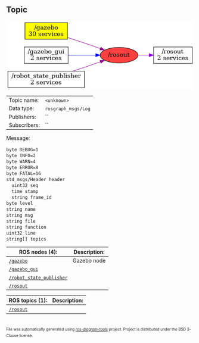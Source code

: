 <!--
File was automatically generated using 'ros-diagram-tools' project.
Project is distributed under the BSD 3-Clause license.
-->

## Topic

[![/rosout](t__rosout.png "/rosout")](t__rosout.png)

|     |     |
| --- | --- |
| Topic name: | `<unknown>` |
| Data type: | `rosgraph_msgs/Log` |
| Publishers: | `` |
| Subscribers: | `` |

Message:
```
byte DEBUG=1
byte INFO=2
byte WARN=4
byte ERROR=8
byte FATAL=16
std_msgs/Header header
  uint32 seq
  time stamp
  string frame_id
byte level
string name
string msg
string file
string function
uint32 line
string[] topics

```


| ROS nodes (4): | Description: |
| -------------- | ------------ |
| [`/gazebo`](n__gazebo.md) | Gazebo node |
| [`/gazebo_gui`](n__gazebo_gui.md) |  |
| [`/robot_state_publisher`](n__robot_state_publisher.md) |  |
| [`/rosout`](n__rosout.md) |  |

| ROS topics (1): | Description: |
| --------------- | ------------ |
| [`/rosout`](t__rosout.md) |  |


</br>
<font size="1">
File was automatically generated using <a href="https://github.com/anetczuk/ros-diagram-tools"><i>ros-diagram-tools</i></a> project.
Project is distributed under the BSD 3-Clause license.
</font>
